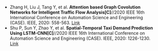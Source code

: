 * Zhang H, Liu J, Tang Y, et al. <b>Attention based Graph Covolution Networks for Intelligent Traffic Flow Analysis[C]</b>//2020 IEEE 16th International Conference on Automation Science and Engineering (CASE). IEEE, 2020: 558-563. [Link](https://ieeexplore.ieee.org/abstract/document/9216966/)
* Shu P, Sun Y, Zhao Y, et al. <b>Spatial-Temporal Taxi Demand Prediction Using LSTM-CNN[C]</b>//2020 IEEE 16th International Conference on Automation Science and Engineering (CASE). IEEE, 2020: 1226-1230. [Link](https://ieeexplore.ieee.org/abstract/document/9217007/)
